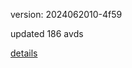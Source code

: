version: 2024062010-4f59

updated 186 avds

[details](https://github.com/0x74f917491bfa7ebfa379/ali_avd_db/blob/master/change_log/2024/06/20/10/4f59.txt)